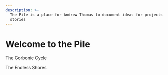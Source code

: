 ```yaml
---
description: >-
  The Pile is a place for Andrew Thomas to document ideas for projects and
  stories
---
```


# Welcome to the Pile

The Gorbonic Cycle

The Endless Shores

